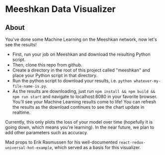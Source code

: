 # Meeshkan Data Visualizer

## About

You've done some Machine Learning on the Meeshkan network, now let's see the results!

* First, run your job on Meeshkan and download the resulting Python script.
* Then, clone this repo from github.
* Create a directory in the root of this project called "meeshkan" and place your Python script in that directory.
* Run the python script to download your results, i.e. `python whatever-my-file-name-is.py`.
* As the results are downloading, just run `npm install && npm build && npm run start` and navigate to localhost:8080 in your favorite browser.  You'll see your Machine Learning results come to life!  You can refresh the results as the download continues to see the chart update in realtime.

Currently, this only plots the loss of your model over time (hopefully it is going down, which means you're learning).  In the near future, we plan to add other parameters such as accuracy.

Mad props to Erik Rasmussen for his well-documented `react-redux-universal-hot-example`, which served as a basis for this visualizer.

